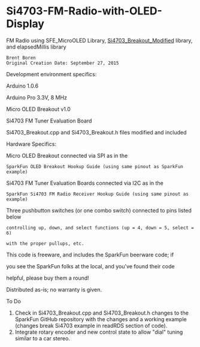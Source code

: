 # Si4703-FM-Radio-with-OLED-Display 
 FM Radio using SFE_MicroOLED Library, [Si4703_Breakout_Modified](https://github.com/2BTechnolgy/Si4703_Breakout_Modified.git)
  library, and elapsedMillis library

    Brent Boren
    Original Creation Date: September 27, 2015
 
 
  Development environment specifics:
 
   Arduino 1.0.6
 
   Arduino Pro 3.3V, 8 MHz
 
   Micro OLED Breakout v1.0
 
   Si4703 FM Tuner Evaluation Board
 
   Si4703_Breakout.cpp and Si4703_Breakout.h files modified and included
 
 
  Hardware Specifics:
 
  Micro OLED Breakout connected via SPI as in the 
 
    SparkFun OLED Breakout Hookup Guide (using same pinout as SparkFun example)
 
  Si4703 FM Tuner Evaluation Boards connected via I2C as in the
 
    SparkFun Si4703 FM Radio Receiver Hookup Guide (using same pinout as example)
 
  Three pushbutton switches (or one combo switch) connected to pins listed below
 
    controlling up, down, and select functions (up = 4, down = 5, select = 6)
 
    with the proper pullups, etc.
  
 
  This code is freeware, and includes the SparkFun beerware code; if 
 
  you see the SparkFun folks at the local, and you've found their code
 
  helpful, please buy them a round!
  
 
  Distributed as-is; no warranty is given.
 
  To Do
   1. Check in Si4703_Breakout.cpp and Si4703_Breakout.h changes
    to the SparkFun GitHub repository with the changes and a working example 
    (changes break Si4703 example in readRDS section of code).
   2. Integrate rotary encoder and new control state to allow "dial" tuning
    similar to a car stereo.
  
